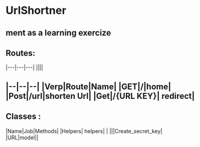 # UrlShortner

## ment as a learning exercize

## Routes:
|---|---|---|
||||


|--|--|--|
|Verp|Route|Name|
|GET|/|home|
|Post|/url|shorten Url|
|Get|/{URL KEY}| redirect|
--- 

## Classes : 

|Name|Job|Methods|
|Helpers| helpers| |
|||Create_secret_key|
|URL|model||

